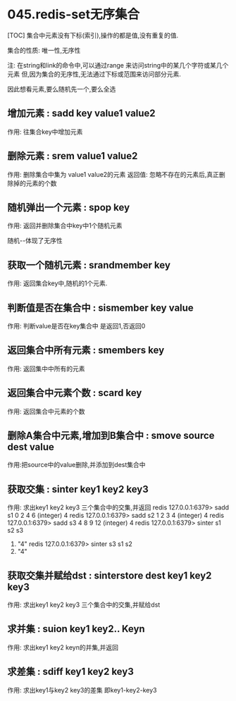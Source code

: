 # 045.redis-set无序集合
[TOC]
集合中元素没有下标(索引),操作的都是值,没有重复的值.

集合的性质: 唯一性,无序性

注: 在string和link的命令中,可以通过range 来访问string中的某几个字符或某几个元素
但,因为集合的无序性,无法通过下标或范围来访问部分元素.

因此想看元素,要么随机先一个,要么全选

## 增加元素 : sadd key  value1 value2
作用: 往集合key中增加元素

## 删除元素 : srem value1 value2
作用: 删除集合中集为 value1 value2的元素
返回值: 忽略不存在的元素后,真正删除掉的元素的个数

## 随机弹出一个元素 : spop key
作用: 返回并删除集合中key中1个随机元素

随机--体现了无序性

## 获取一个随机元素 : srandmember key
作用: 返回集合key中,随机的1个元素.

## 判断值是否在集合中 : sismember key  value
作用: 判断value是否在key集合中
是返回1,否返回0

## 返回集合中所有元素 : smembers key
作用: 返回集中中所有的元素

## 返回集合中元素个数 : scard key
作用: 返回集合中元素的个数

## 删除A集合中元素,增加到B集合中 : smove source dest value
作用:把source中的value删除,并添加到dest集合中



## 获取交集 : sinter  key1 key2 key3
作用: 求出key1 key2 key3 三个集合中的交集,并返回
redis 127.0.0.1:6379> sadd s1 0 2 4 6
(integer) 4
redis 127.0.0.1:6379> sadd s2 1 2 3 4
(integer) 4
redis 127.0.0.1:6379> sadd s3 4 8 9 12
(integer) 4
redis 127.0.0.1:6379> sinter s1 s2 s3
1) "4"
redis 127.0.0.1:6379> sinter s3 s1 s2
1) "4"

## 获取交集并赋给dst : sinterstore dest key1 key2 key3
作用: 求出key1 key2 key3 三个集合中的交集,并赋给dst


## 求并集 : suion key1 key2.. Keyn
作用: 求出key1 key2 keyn的并集,并返回

## 求差集 : sdiff key1 key2 key3 
作用: 求出key1与key2 key3的差集
即key1-key2-key3 
